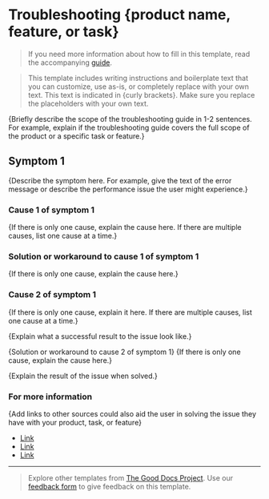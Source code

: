 # Troubleshooting {product name, feature, or task}

> If you need more information about how to fill in this template, read the accompanying [guide](./guide-troubleshooting.md).

> This template includes writing instructions and boilerplate text that you can customize, use as-is, or completely replace with your own text. This text is indicated in {curly brackets}. Make sure you replace the placeholders with your own text.

{Briefly describe the scope of the troubleshooting guide in 1-2 sentences. For example, explain if the troubleshooting guide covers the full scope of the product or a specific task or feature.}

## Symptom 1

{Describe the symptom here. For example, give the text of the error message or describe the performance issue the user might experience.}

### Cause 1 of symptom 1

{If there is only one cause, explain the cause here. If there are multiple causes, list one cause at a time.}

### Solution or workaround to cause 1 of symptom 1

{If there is only one cause, explain the cause here.}

### Cause 2 of symptom 1
{If there is only one cause, explain it here. If there are multiple causes, list one cause at a time.}

{Explain what a successful result to the issue look like.}

{Solution or workaround to cause 2 of symptom 1}
{If there is only one cause, explain the cause here.}

{Explain the result of the issue when solved.}

### For more information

{Add links to other sources could also aid the user in solving the issue they have with your product, task, or feature}

* [Link](https://example.com/article1.html)
* [Link](https://example.com/article2.html)
* [Link](https://example.com/article3.html)

---

> Explore other templates from [The Good Docs Project](https://thegooddocsproject.dev/). Use our [feedback form](https://thegooddocsproject.dev/feedback/?template=Troubleshooting) to give feedback on this template.